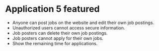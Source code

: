 # Application 5 featured

- Anyone can post jobs on the website and edit their own job postings.
- Unauthorized users cannot access secure information.
- Job posters can delete their own job postings.
- Job posters cannot apply for their own jobs.
- Show the remaining time for applications.

